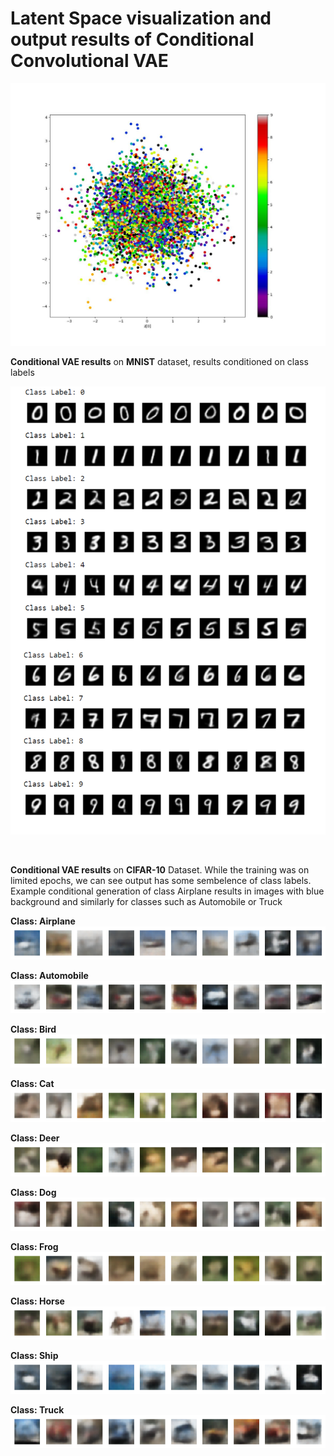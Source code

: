 # Latent Space visualization and output results of Conditional Convolutional VAE

![image](https://github.com/Shiva18A/Variational-Autoencoder-Family/blob/main/imgs/scatter_plot_cond_vae.jpg?raw=true "Latent Space")


**Conditional VAE results** on **MNIST** dataset, results conditioned on class labels

![image](https://github.com/Shiva18A/Variational-Autoencoder-Family/blob/main/Conditional_VAEs/Conditional_VAE_CIFAR-10/img_out/output_cond_vae1.png?raw=true "results")

<br>

**Conditional VAE results** on **CIFAR-10** Dataset. While the training was on limited epochs, we can see output has some sembelence of class labels. Example conditional generation of class Airplane results in images with blue background and similarly for classes such as Automobile or Truck

**Class: Airplane**
![image](https://github.com/Shiva18A/Variational-Autoencoder-Family/blob/main/Conditional_VAEs/Conditional_VAE_CIFAR-10/img_out/Class_Airplane.png?raw=true "results")

**Class: Automobile**
![image](https://github.com/Shiva18A/Variational-Autoencoder-Family/blob/main/Conditional_VAEs/Conditional_VAE_CIFAR-10/img_out/Class_Automobile.png?raw=true "results")

**Class: Bird**
![image](https://github.com/Shiva18A/Variational-Autoencoder-Family/blob/main/Conditional_VAEs/Conditional_VAE_CIFAR-10/img_out/Class_Bird.png?raw=true "results")

**Class: Cat**
![image](https://github.com/Shiva18A/Variational-Autoencoder-Family/blob/main/Conditional_VAEs/Conditional_VAE_CIFAR-10/img_out/Class_Cat.png?raw=true "results")

**Class: Deer**
![image](https://github.com/Shiva18A/Variational-Autoencoder-Family/blob/main/Conditional_VAEs/Conditional_VAE_CIFAR-10/img_out/Class_Deer.png?raw=true "results")

**Class: Dog**
![image](https://github.com/Shiva18A/Variational-Autoencoder-Family/blob/main/Conditional_VAEs/Conditional_VAE_CIFAR-10/img_out/Class_Dog.png?raw=true "results")

**Class: Frog**
![image](https://github.com/Shiva18A/Variational-Autoencoder-Family/blob/main/Conditional_VAEs/Conditional_VAE_CIFAR-10/img_out/Class_Frog.png?raw=true "results")

**Class: Horse**
![image](https://github.com/Shiva18A/Variational-Autoencoder-Family/blob/main/Conditional_VAEs/Conditional_VAE_CIFAR-10/img_out/Class_Horse.png?raw=true "results")

**Class: Ship**
![image](https://github.com/Shiva18A/Variational-Autoencoder-Family/blob/main/Conditional_VAEs/Conditional_VAE_CIFAR-10/img_out/Class_Ship.png?raw=true "results")

**Class: Truck**
![image](https://github.com/Shiva18A/Variational-Autoencoder-Family/blob/main/Conditional_VAEs/Conditional_VAE_CIFAR-10/img_out/Class_Truck.png?raw=true "results")
